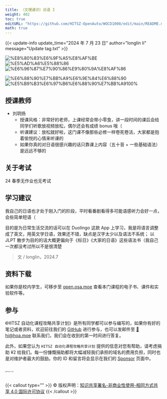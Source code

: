 ```yaml
---
title: （文理通识）日语 I
weight: 402
toc: true
editURL: "https://github.com/HITSZ-OpenAuto/WOCD1008/edit/main/README.md"
math: true
---
```


{{< update-info update_time="2024 年 7 月 23 日" author="longlin li" message="Update tag.txt" >}}

<!--
1. 通过 [Shields.io](https://shields.io/) 生成如下的徽章，标注课程的基本信息。
2. 请根据课程的具体内容增删仓库的子文件夹。子文件夹建议使用小写英文，并且添加 README.md。
3. 关于课程的描述可以不止以下几个方面，酌情增删。
4. hoa.moe 生成本课程对应页面后，请将页面链接复制到 GitHub 仓库的 About/Website 中。
5. 可以在 GitHub 页面的 About/Topics 中为课程添加话题名称。
-->

<div class="img-div hx-mt-4 hx-flex-row hx-justify-start hx-items-center">

![%E8%80%83%E6%9F%A5%E8%AF%BE](https://img.shields.io/badge/%E8%80%83%E6%9F%A5%E8%AF%BE-green)
![%E5%AD%A6%E5%88%86](https://img.shields.io/badge/%E5%AD%A6%E5%88%86-2-moccasin)
![%E6%96%87%E7%90%86%E9%80%9A%E8%AF%86](https://img.shields.io/badge/%E6%96%87%E7%90%86%E9%80%9A%E8%AF%86-orange)

![%E6%88%90%E7%BB%A9%E6%9E%84%E6%88%90](https://img.shields.io/badge/%E6%88%90%E7%BB%A9%E6%9E%84%E6%88%90-gold)
![%E5%B9%B3%E6%97%B6%E6%88%90%E7%BB%A9100%](https://img.shields.io/badge/%E5%B9%B3%E6%97%B6%E6%88%90%E7%BB%A9-100%25-wheat)



</div>

## 授课教师

- 刘玥扬
  - 授课风格：非常好的老师，上课经常会带小零食，讲一段时间的课后会给同学们听歌放视频放松，偶尔还会有成绩 bonus 哦（
  - 听课建议：放松就好啦，这门课不像那些必修一样卷死卷活，大家都是抱着愉悦的心情来听课的
  - 如果你真的对日语很感兴趣的话只靠课上内容（五十音 + 一些基础语法）是远远不够的

## 关于考试

24 春季无作业也无考试

## 学习建议

我自己的日语也才处于刚入门的阶段，平时看番剧看得多可能语感听力会好一点，会些简单短语（

目的是为日常生活交流的话可以在 Duolingo 这款 App 上学习，我是将语言调整成了英文，用英文学日语，效果还不错，缺点是汉字太少以及语法不系统；
以 JLPT 散步为目的的话大概更偏向于《标日》《大家的日语》这些语法书（我自己一次都没考过所以不是很清楚

> 文 / longlin，2024.7

## 资料下载


如果你是校内学生，可移步至 <a href='https://open.osa.moe/openauto/WOCD1008'>open.osa.moe</a> 查看本门课程的电子书、课件和实验软件等。

## 参与

《HITSZ 自动化课程攻略共享计划》是所有同学都可以参与编写的，如果你有好的笔记或者资料，欢迎前往我们的 [GitHub](https://github.com/HITSZ-OpenAuto) 进行参与，也可以发邮件至 [📮hi@hoa.moe](mailto:hi@hoa.moe) 联系我们，我们会在收到的第一时间进行答复。

此外，如果您认为 `HITSZ 自动化课程攻略共享计划` 提供的信息对您有帮助，请考虑捐助 ¥2 给我们。每一份慷慨捐助都将大幅减轻我们承担的域名的费用负担，同时也是对维护者最大的鼓励。你的 ID 和留言将会显示在我们的 [Sponsor](https://hoa.moe/sponsor/) 页面中。

<br>
<img src="/images/sponsor.webp" alt="Reward_Code" style="zoom:25%; display: block; margin: 0 auto;" />
<br>

{{< callout type="" >}}
  © 版权声明：[知识共享署名-非商业性使用-相同方式共享 4.0 国际许可协议](https://creativecommons.org/licenses/by-nc-sa/4.0/)
{{< /callout >}}
